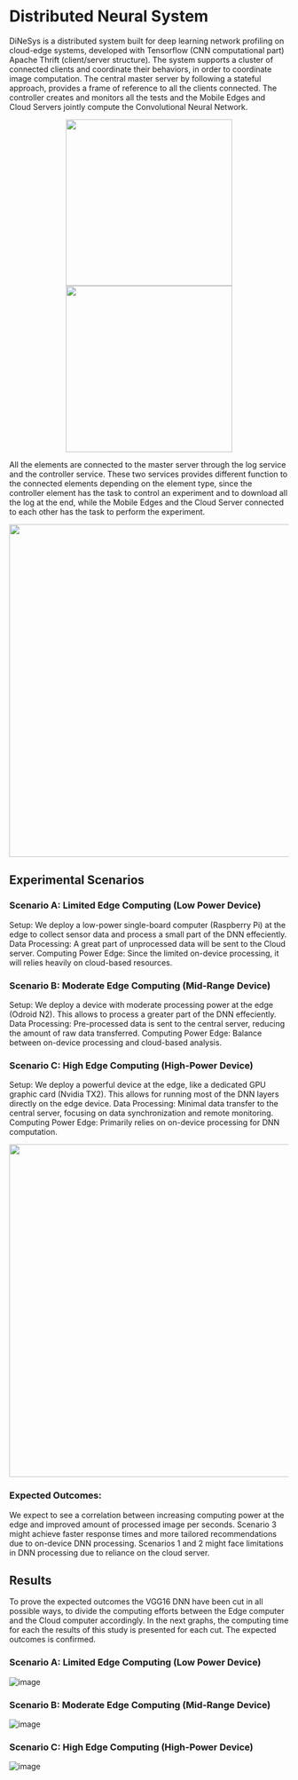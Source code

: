 # Distributed Neural System

DiNeSys is a distributed system built for deep learning network profiling on cloud-edge systems, developed with Tensorflow (CNN computational part) Apache Thrift (client/server structure).
The system supports a cluster of connected clients and coordinate their behaviors, in order to coordinate image computation. The central master server by following a stateful approach, provides a frame of reference to all the clients connected. The controller creates and monitors all the tests and the Mobile Edges and Cloud Servers jointly compute the Convolutional Neural Network.
<p align="middle">
<img src="https://github.com/gbossi/DistributedNeuralSystem/assets/38566530/5a419df0-2a71-422d-bf2c-2d586e666e0f" width="300" hspace="40"/>
<img src="https://github.com/gbossi/DistributedNeuralSystem/assets/38566530/1c3a63b4-7a45-4e53-bb2b-d4c699c829ed" width="300">
</p>
All the elements are connected to the master server through the log service and the controller service.
These two services provides different function to the connected elements depending on the element type, since the controller element has the task to control an experiment and to download all the log at the end, while the Mobile Edges and the Cloud Server connected to each other has the task to perform the experiment.
<p align="middle">
<img src="https://github.com/gbossi/DistributedNeuralSystem/assets/38566530/c735dc55-c34f-4950-ab54-89ecdbe0361c" width="600">
</p>

## Experimental Scenarios
### Scenario A: Limited Edge Computing (Low Power Device)
Setup: We deploy a low-power single-board computer (Raspberry Pi) at the edge to collect sensor data and process a small part of the DNN effeciently.
Data Processing: A great part of unprocessed data will be sent to the Cloud server.
Computing Power Edge: Since the limited on-device processing, it will relies heavily on cloud-based resources.

### Scenario B: Moderate Edge Computing (Mid-Range Device)
Setup: We deploy a device with moderate processing power at the edge (Odroid N2). This allows to process a greater part of the DNN effeciently.
Data Processing: Pre-processed data is sent to the central server, reducing the amount of raw data transferred.
Computing Power Edge: Balance between on-device processing and cloud-based analysis.

### Scenario C: High Edge Computing (High-Power Device)
Setup: We deploy a powerful device at the edge, like a dedicated GPU graphic card (Nvidia TX2). This allows for running most of the DNN layers directly on the edge device.
Data Processing: Minimal data transfer to the central server, focusing on data synchronization and remote monitoring.
Computing Power Edge: Primarily relies on on-device processing for DNN computation.

<p align="middle">
<img src="https://github.com/gbossi/DistributedNeuralSystem/assets/38566530/8a5beaac-e217-49de-8335-ee741cc98399" width="600">
</p>

### Expected Outcomes:
We expect to see a correlation between increasing computing power at the edge and improved amount of processed image per seconds.
Scenario 3 might achieve faster response times and more tailored recommendations due to on-device DNN processing.
Scenarios 1 and 2 might face limitations in DNN processing due to reliance on the cloud server.


## Results
To prove the expected outcomes the VGG16 DNN have been cut in all possible ways, to divide the computing efforts between the Edge computer and the Cloud computer accordingly.
In the next graphs, the computing time for each the results of this study is presented for each cut. The expected outcomes is confirmed.

### Scenario A: Limited Edge Computing (Low Power Device)
![image](https://github.com/gbossi/DistributedNeuralSystem/assets/38566530/749ee5e5-070c-4a45-ba45-11c96fa8c7d3)

### Scenario B: Moderate Edge Computing (Mid-Range Device)
![image](https://github.com/gbossi/DistributedNeuralSystem/assets/38566530/4e88e5e5-e307-48cb-9272-69f5a9c460f6)

### Scenario C: High Edge Computing (High-Power Device)
![image](https://github.com/gbossi/DistributedNeuralSystem/assets/38566530/45acc3b8-eb79-4e25-a542-6a32faa15fd3)

